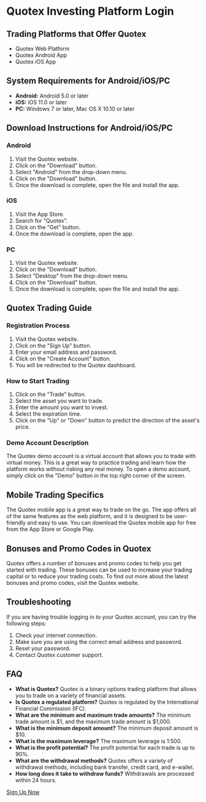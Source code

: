 # Quotex Investing Platform Login

## Trading Platforms that Offer Quotex

-   Quotex Web Platform
-   Quotex Android App
-   Quotex iOS App

## System Requirements for Android/iOS/PC

-   **Android:** Android 5.0 or later
-   **iOS:** iOS 11.0 or later
-   **PC:** Windows 7 or later, Mac OS X 10.10 or later

## Download Instructions for Android/iOS/PC

### Android

1.  Visit the Quotex website.
2.  Click on the "Download" button.
3.  Select "Android" from the drop-down menu.
4.  Click on the "Download" button.
5.  Once the download is complete, open the file and install the app.

### iOS

1.  Visit the App Store.
2.  Search for "Quotex".
3.  Click on the "Get" button.
4.  Once the download is complete, open the app.

### PC

1.  Visit the Quotex website.
2.  Click on the "Download" button.
3.  Select "Desktop" from the drop-down menu.
4.  Click on the "Download" button.
5.  Once the download is complete, open the file and install the app.

## Quotex Trading Guide

### Registration Process

1.  Visit the Quotex website.
2.  Click on the "Sign Up" button.
3.  Enter your email address and password.
4.  Click on the "Create Account" button.
5.  You will be redirected to the Quotex dashboard.

### How to Start Trading

1.  Click on the "Trade" button.
2.  Select the asset you want to trade.
3.  Enter the amount you want to invest.
4.  Select the expiration time.
5.  Click on the "Up" or "Down" button to predict the
    direction of the asset\'s price.

### Demo Account Description

The Quotex demo account is a virtual account that allows you to trade
with virtual money. This is a great way to practice trading and learn
how the platform works without risking any real money. To open a demo
account, simply click on the "Demo" button in the top right corner
of the screen.

## Mobile Trading Specifics

The Quotex mobile app is a great way to trade on the go. The app offers
all of the same features as the web platform, and it is designed to be
user-friendly and easy to use. You can download the Quotex mobile app
for free from the App Store or Google Play.

## Bonuses and Promo Codes in Quotex

Quotex offers a number of bonuses and promo codes to help you get
started with trading. These bonuses can be used to increase your trading
capital or to reduce your trading costs. To find out more about the
latest bonuses and promo codes, visit the Quotex website.

## Troubleshooting

If you are having trouble logging in to your Quotex account, you can try
the following steps:

1.  Check your internet connection.
2.  Make sure you are using the correct email address and password.
3.  Reset your password.
4.  Contact Quotex customer support.

## FAQ

-   **What is Quotex?** Quotex is a binary options trading platform that
    allows you to trade on a variety of financial assets.
-   **Is Quotex a regulated platform?** Quotex is regulated by the
    International Financial Commission (IFC).
-   **What are the minimum and maximum trade amounts?** The minimum
    trade amount is \$1, and the maximum trade amount is \$1,000.
-   **What is the minimum deposit amount?** The minimum deposit amount
    is \$10.
-   **What is the maximum leverage?** The maximum leverage is 1:500.
-   **What is the profit potential?** The profit potential for each
    trade is up to 90%.
-   **What are the withdrawal methods?** Quotex offers a variety of
    withdrawal methods, including bank transfer, credit card, and
    e-wallet.
-   **How long does it take to withdraw funds?** Withdrawals are
    processed within 24 hours.

[Sign Up Now](\%22https://traff.sbs/brokerqxsignup\%22)

